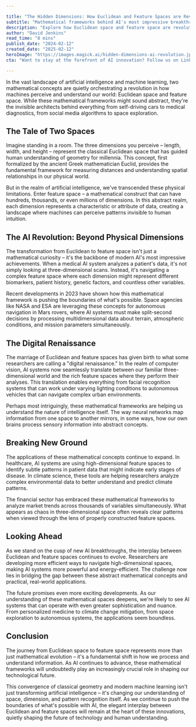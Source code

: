 ```yaml
---

title: "The Hidden Dimensions: How Euclidean and Feature Spaces are Revolutionizing Artificial Intelligence"
subtitle: "Mathematical frameworks behind AI's most impressive breakthroughs"
description: "Explore how Euclidean space and feature space are revolutionizing artificial intelligence, from medical diagnostics to space exploration. These mathematical frameworks are the invisible architects behind AI's most impressive achievements, enabling machines to perceive patterns in ways that transcend human intuition."
author: "David Jenkins"
read_time: "8 mins"
publish_date: "2024-02-12"
created_date: "2025-02-12"
heroImage: "https://images.magick.ai/hidden-dimensions-ai-revolution.jpg"
cta: "Want to stay at the forefront of AI innovation? Follow us on LinkedIn for daily insights into the mathematical foundations shaping the future of technology."

---
```


In the vast landscape of artificial intelligence and machine learning, two mathematical concepts are quietly orchestrating a revolution in how machines perceive and understand our world: Euclidean space and feature space. While these mathematical frameworks might sound abstract, they're the invisible architects behind everything from self-driving cars to medical diagnostics, from social media algorithms to space exploration.

## The Tale of Two Spaces

Imagine standing in a room. The three dimensions you perceive – length, width, and height – represent the classical Euclidean space that has guided human understanding of geometry for millennia. This concept, first formalized by the ancient Greek mathematician Euclid, provides the fundamental framework for measuring distances and understanding spatial relationships in our physical world.

But in the realm of artificial intelligence, we've transcended these physical limitations. Enter feature space – a mathematical construct that can have hundreds, thousands, or even millions of dimensions. In this abstract realm, each dimension represents a characteristic or attribute of data, creating a landscape where machines can perceive patterns invisible to human intuition.

## The AI Revolution: Beyond Physical Dimensions

The transformation from Euclidean to feature space isn't just a mathematical curiosity – it's the backbone of modern AI's most impressive achievements. When a medical AI system analyzes a patient's data, it's not simply looking at three-dimensional scans. Instead, it's navigating a complex feature space where each dimension might represent different biomarkers, patient history, genetic factors, and countless other variables.

Recent developments in 2023 have shown how this mathematical framework is pushing the boundaries of what's possible. Space agencies like NASA and ESA are leveraging these concepts for autonomous navigation in Mars rovers, where AI systems must make split-second decisions by processing multidimensional data about terrain, atmospheric conditions, and mission parameters simultaneously.

## The Digital Renaissance

The marriage of Euclidean and feature spaces has given birth to what some researchers are calling a "digital renaissance." In the realm of computer vision, AI systems now seamlessly translate between our familiar three-dimensional world and the rich feature spaces where they perform their analyses. This translation enables everything from facial recognition systems that can work under varying lighting conditions to autonomous vehicles that can navigate complex urban environments.

Perhaps most intriguingly, these mathematical frameworks are helping us understand the nature of intelligence itself. The way neural networks map information from one space to another mirrors, in some ways, how our own brains process sensory information into abstract concepts.

## Breaking New Ground

The applications of these mathematical concepts continue to expand. In healthcare, AI systems are using high-dimensional feature spaces to identify subtle patterns in patient data that might indicate early stages of disease. In climate science, these tools are helping researchers analyze complex environmental data to better understand and predict climate patterns.

The financial sector has embraced these mathematical frameworks to analyze market trends across thousands of variables simultaneously. What appears as chaos in three-dimensional space often reveals clear patterns when viewed through the lens of properly constructed feature spaces.

## Looking Ahead

As we stand on the cusp of new AI breakthroughs, the interplay between Euclidean and feature spaces continues to evolve. Researchers are developing more efficient ways to navigate high-dimensional spaces, making AI systems more powerful and energy-efficient. The challenge now lies in bridging the gap between these abstract mathematical concepts and practical, real-world applications.

The future promises even more exciting developments. As our understanding of these mathematical spaces deepens, we're likely to see AI systems that can operate with even greater sophistication and nuance. From personalized medicine to climate change mitigation, from space exploration to autonomous systems, the applications seem boundless.

## Conclusion

The journey from Euclidean space to feature space represents more than just mathematical evolution – it's a fundamental shift in how we process and understand information. As AI continues to advance, these mathematical frameworks will undoubtedly play an increasingly crucial role in shaping our technological future.

This convergence of classical geometry and modern machine learning isn't just transforming artificial intelligence – it's changing our understanding of space, dimension, and pattern recognition itself. As we continue to push the boundaries of what's possible with AI, the elegant interplay between Euclidean and feature spaces will remain at the heart of these innovations, quietly shaping the future of technology and human understanding.